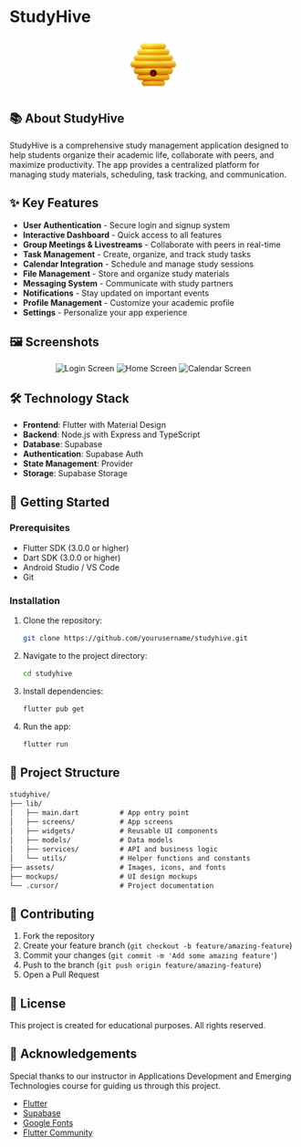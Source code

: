 # StudyHive

<p align="center">
  <img src="assets/images/beehive.png" alt="StudyHive Logo" width="100" />
</p>

## 📚 About StudyHive

StudyHive is a comprehensive study management application designed to help students organize their academic life, collaborate with peers, and maximize productivity. The app provides a centralized platform for managing study materials, scheduling, task tracking, and communication.

## ✨ Key Features

- **User Authentication** - Secure login and signup system
- **Interactive Dashboard** - Quick access to all features
- **Group Meetings & Livestreams** - Collaborate with peers in real-time
- **Task Management** - Create, organize, and track study tasks
- **Calendar Integration** - Schedule and manage study sessions
- **File Management** - Store and organize study materials
- **Messaging System** - Communicate with study partners
- **Notifications** - Stay updated on important events
- **Profile Management** - Customize your academic profile
- **Settings** - Personalize your app experience

## 🖼️ Screenshots

<p align="center">
  <img src="mockups/login-screen.png" alt="Login Screen" width="200" />
  <img src="mockups/home-screen.png" alt="Home Screen" width="200" />
  <img src="mockups/calendar-screen.png" alt="Calendar Screen" width="200" />
</p>

## 🛠️ Technology Stack

- **Frontend**: Flutter with Material Design
- **Backend**: Node.js with Express and TypeScript
- **Database**: Supabase
- **Authentication**: Supabase Auth
- **State Management**: Provider
- **Storage**: Supabase Storage

## 🚀 Getting Started

### Prerequisites

- Flutter SDK (3.0.0 or higher)
- Dart SDK (3.0.0 or higher)
- Android Studio / VS Code
- Git

### Installation

1. Clone the repository:
   ```bash
   git clone https://github.com/yourusername/studyhive.git
   ```

2. Navigate to the project directory:
   ```bash
   cd studyhive
   ```

3. Install dependencies:
   ```bash
   flutter pub get
   ```

4. Run the app:
   ```bash
   flutter run
   ```

## 📁 Project Structure

```
studyhive/
├── lib/
│   ├── main.dart          # App entry point
│   ├── screens/           # App screens
│   ├── widgets/           # Reusable UI components
│   ├── models/            # Data models
│   ├── services/          # API and business logic
│   └── utils/             # Helper functions and constants
├── assets/                # Images, icons, and fonts
├── mockups/               # UI design mockups
└── .cursor/               # Project documentation
```

## 🤝 Contributing

1. Fork the repository
2. Create your feature branch (`git checkout -b feature/amazing-feature`)
3. Commit your changes (`git commit -m 'Add some amazing feature'`)
4. Push to the branch (`git push origin feature/amazing-feature`)
5. Open a Pull Request


## 📄 License

This project is created for educational purposes. All rights reserved.



## 🙏 Acknowledgements

Special thanks to our instructor in Applications Development and Emerging Technologies course for guiding us through this project.

- [Flutter](https://flutter.dev/)
- [Supabase](https://supabase.io/)
- [Google Fonts](https://fonts.google.com/)
- [Flutter Community](https://flutter.dev/community)
